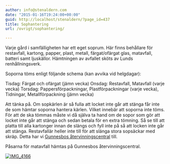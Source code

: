 ```yaml
---
author: info@stenaldern.com
date: "2015-01-16T19:24:00+00:00"
guid: http://localhost/stenaldern/?page_id=437
title: Sophantering
url: /ovrigt/sophantering/

---
```

Varje gård i samfälligheten har ett eget soprum. Här finns behållare för restavfall, kartong, papper, plast, metall, färgat/ofärgat glas, matavfall, batteri samt ljuskällor. Hämtningen av avfallet sköts av Lunds renhållningsverk.

Soporna töms enligt följande schema (kan avvika vid helgdagar):

Tisdag: Färgat och ofärgat (jämn vecka)
Onsdag: Restavfall, Matavfall (varje vecka)
Torsdag: Pappersförpackningar, Plastförpackningar (varje vecka),
Tidningar, Metallförpackning (jämn vecka)

Att tänka på. Om sopkärlen är så fulla att locket inte går att stänga får inte de som hämtar soporna hantera kärlen. Vilket innebär att soporna inte töms. För att de ska tömmas måste vi då själva ta hand om de sopor som gör att locket inte går att stänga och sedan betala för en extra tömning. Så se till att platta till alla kartonger innan de slängs och fyll inte på så att locken inte går att stänga. Restavfallär heller inte till för att slänga stora sopsäckar med skräp. Detta har vi [Gunnesbos återvinningscentral](https://www.sysav.se/privat/atervinningscentraler/lund-gunnesbo/ "Återvinningscentralen") till.

Påsarna för matavfall hämtas på Gunnesbos återvinningscentral.

[![IMG_4166](/wp-content/uploads/2015/03/IMG_4166.jpg)](/wp-content/uploads/2015/03/IMG_4166.jpg)
